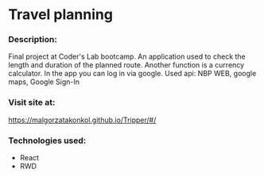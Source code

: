 # Travel planning

### Description:
Final project at Coder's Lab bootcamp. An application used to check the length and duration of the planned route.
Another function is a currency calculator.
In the app you can log in via google.
Used api: NBP WEB, google maps, Google Sign-In

### Visit site at:
https://malgorzatakonkol.github.io/Tripper/#/

### Technologies used:
* React
* RWD